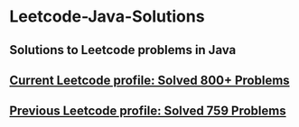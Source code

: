 # Leetcode-Java-Solutions 

## Solutions to Leetcode problems in Java

## [Current Leetcode profile: Solved 800+ Problems](https://leetcode.com/varunsjsu/)
## [Previous Leetcode profile: Solved 759 Problems](https://leetcode.com/varunu28/)
